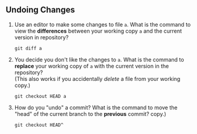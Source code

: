 ## Undoing Changes

1. Use an editor to make some changes to file `a`.  What is the command to view the **differences** between your working copy `a` and the current version in repository?
    ```
    git diff a 
    ```


2. You decide you don't like the changes to `a`. What is the command to **replace** your working copy of `a` with the current version in the repository?    
    (This also works if you accidentally *delete* a file from your working copy.)
    ```
    git checkout HEAD a
    ```


3. How do you "undo" a commit?  What is the command to move the "head" of the current branch to the **previous** commit?
copy.)
    ```
    git checkout HEAD^
    ```
